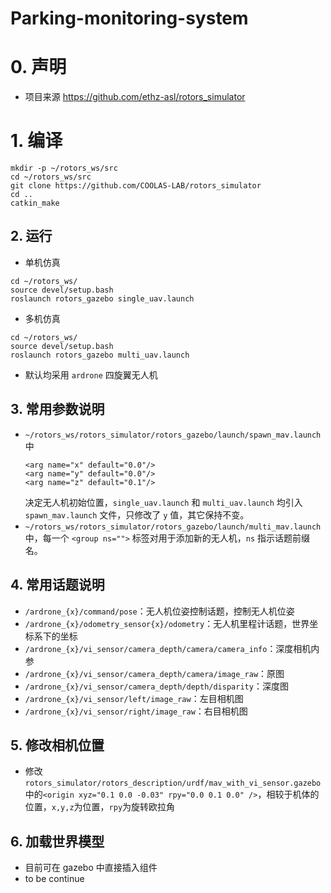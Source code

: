 # Parking-monitoring-system
# 0. 声明
- 项目来源 https://github.com/ethz-asl/rotors_simulator

# 1. 编译
```shell
mkdir -p ~/rotors_ws/src
cd ~/rotors_ws/src
git clone https://github.com/COOLAS-LAB/rotors_simulator
cd ..
catkin_make
```

## 2. 运行
- 单机仿真
```shell
cd ~/rotors_ws/
source devel/setup.bash
roslaunch rotors_gazebo single_uav.launch
```
- 多机仿真
```shell
cd ~/rotors_ws/
source devel/setup.bash
roslaunch rotors_gazebo multi_uav.launch
```

- 默认均采用 `ardrone` 四旋翼无人机

## 3. 常用参数说明
- `~/rotors_ws/rotors_simulator/rotors_gazebo/launch/spawn_mav.launch` 中
  ```shell
  <arg name="x" default="0.0"/>
  <arg name="y" default="0.0"/>
  <arg name="z" default="0.1"/>
  ```
  决定无人机初始位置，`single_uav.launch` 和 `multi_uav.launch` 均引入`spawn_mav.launch` 文件，只修改了 `y` 值，其它保持不变。
- `~/rotors_ws/rotors_simulator/rotors_gazebo/launch/multi_mav.launch` 中，每一个 `<group ns="">` 标签对用于添加新的无人机，`ns` 指示话题前缀名。

## 4. 常用话题说明
- `/ardrone_{x}/command/pose`：无人机位姿控制话题，控制无人机位姿
- `/ardrone_{x}/odometry_sensor{x}/odometry`：无人机里程计话题，世界坐标系下的坐标
- `/ardrone_{x}/vi_sensor/camera_depth/camera/camera_info`：深度相机内参
- `/ardrone_{x}/vi_sensor/camera_depth/camera/image_raw`：原图
- `/ardrone_{x}/vi_sensor/camera_depth/depth/disparity`：深度图
- `/ardrone_{x}/vi_sensor/left/image_raw`：左目相机图
- `/ardrone_{x}/vi_sensor/right/image_raw`：右目相机图


## 5. 修改相机位置
- 修改 `rotors_simulator/rotors_description/urdf/mav_with_vi_sensor.gazebo`中的`<origin xyz="0.1 0.0 -0.03" rpy="0.0 0.1 0.0" />`，相较于机体的位置，`x,y,z`为位置，`rpy`为旋转欧拉角

## 6. 加载世界模型
- 目前可在 gazebo 中直接插入组件
- to be continue
